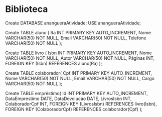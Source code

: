 # Biblioteca

Create DATABASE anangueraAtividade;
USE anangueraAtividade;

Create TABLE aluno (
Ra INT PRIMARY KEY AUTO_INCREMENT,
Nome VARCHAR(50) NOT NULL,
Email VARCHAR(50) NOT NULL,
Telefone VARCHAR(50) NOT NULL
);

Create TABLE livro (
Isbn INT PRIMARY KEY AUTO_INCREMENT,
Nome VARCHAR(50) NOT NULL,
Autor VARCHAR(50) NOT NULL,
Páginas INT,
FOREIGN KEY (Isbn) REFERENCES aluno(Ra)
);

Create TABLE colaborador(
Cpf INT PRIMARY KEY AUTO_INCREMENT,
Nome VARCHAR(50) NOT NULL,
Email VARCHAR(50) NOT NULL,
Cargo VARCHAR(50) NOT NULL
);

Create TABLE empréstimo(
Id INT PRIMARY KEY AUTO_INCREMENT,
DataEmprestimo DATE,
DataDevolucao DATE,
LivrosIsbn INT,
ColaboradorCpf INT,
FOREIGN KEY (LivrosIsbn) REFERENCES livro(Isbn),
FOREIGN KEY (ColaboradorCpf) REFERENCES colaborador(Cpf)
);
